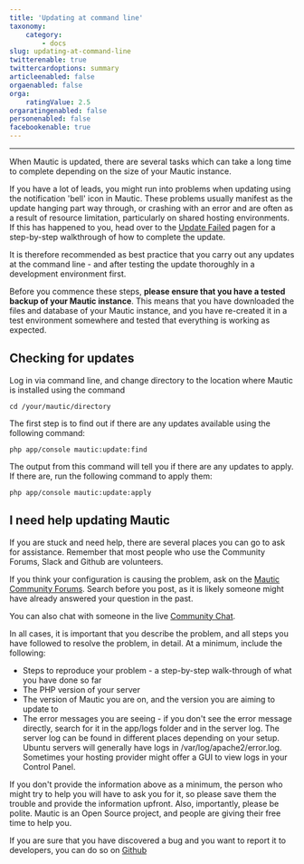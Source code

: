 ```yaml
---
title: 'Updating at command line'
taxonomy:
    category:
        - docs
slug: updating-at-command-line
twitterenable: true
twittercardoptions: summary
articleenabled: false
orgaenabled: false
orga:
    ratingValue: 2.5
orgaratingenabled: false
personenabled: false
facebookenable: true
---
```


---
When Mautic is updated, there are several tasks which can take a long time to complete depending on the size of your Mautic instance.  

If you have a lot of leads, you might run into problems when updating using the notification 'bell' icon in Mautic.  These problems usually manifest as the update hanging part way through, or crashing with an error and are often as a result of resource limitation, particularly on shared hosting environments. If this has happened to you, head over to the [Update Failed][update-failed] pagen for a step-by-step walkthrough of how to complete the update.

It is therefore recommended as best practice that you carry out any updates at the command line - and after testing the update thoroughly in a development environment first.

Before you commence these steps, **please ensure that you have a tested backup of your Mautic instance**.  This means that you have downloaded the files and database of your Mautic instance, and you have re-created it in a test environment somewhere and tested that everything is working as expected.

## Checking for updates 

 Log in via command line, and change directory to the location where Mautic is installed using the command

    cd /your/mautic/directory

The first step is to find out if there are any updates available using the following command:

    php app/console mautic:update:find

The output from this command will tell you if there are any updates to apply.  If there are, run the following command to apply them:

    php app/console mautic:update:apply

## I need help updating Mautic

If you are stuck and need help, there are several places you can go to ask for assistance.  Remember that most people who use the Community Forums, Slack and Github are volunteers.

If you think your configuration is causing the problem, ask on the [Mautic Community Forums][support-forums]. Search before you post, as it is likely someone might have already answered your question in the past.

You can also chat with someone in the live [Community Chat][mautic-slack].

In all cases, it is important that you describe the problem, and all steps you have followed to resolve the problem, in detail.  At a minimum, include the following:

* Steps to reproduce your problem - a step-by-step walk-through of what you have done so far
* The PHP version of your server
* The version of Mautic you are on, and the version you are aiming to update to
* The error messages you are seeing - if you don't see the error message directly, search for it in the app/logs folder and in the server log.  The server log can be found in different places depending on your setup. Ubuntu servers will generally have logs in /var/log/apache2/error.log.  Sometimes your hosting provider might offer a GUI to view logs in your Control Panel.

If you don't provide the information above as a minimum, the person who might try to help you will have to ask you for it, so please save them the trouble and provide the information upfront.  Also, importantly, please be polite.  Mautic is an Open Source project, and people are giving their free time to help you.

If you are sure that you have discovered a bug and you want to report it to developers, you can do so on [Github][mautic-github]

[update-failed]: </troubleshooting/update-failed>
[support-forums]: <https://forum.mautic.org/support>
[mautic-slack]: <https://mautic.org/slack>
[mautic-github]: <https://github.com/mautic/mautic/issues/new>